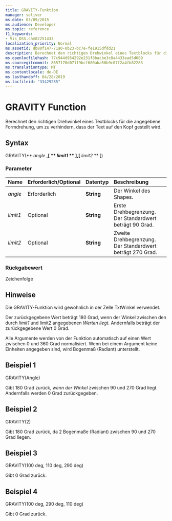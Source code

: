 ```yaml
---
title: GRAVITY-Funktion
manager: soliver
ms.date: 03/09/2015
ms.audience: Developer
ms.topic: reference
f1_keywords:
- Vis_DSS.chm82251433
localization_priority: Normal
ms.assetid: db80f147-71a0-0b23-bc7e-fe1915dfdd21
description: Berechnet den richtigen Drehwinkel eines Textblocks für die angegebene Formdrehung, um zu verhindern, dass der Text auf den Kopf gestellt wird.
ms.openlocfilehash: 77c944d954292e231f8bacbe3c8a4433aad5d689
ms.sourcegitcommit: 8657170d071f9bcf680aba50b9c07f2a4fb82283
ms.translationtype: MT
ms.contentlocale: de-DE
ms.lasthandoff: 04/28/2019
ms.locfileid: "33429285"
---
```

# <a name="gravity-function"></a>GRAVITY Function

Berechnet den richtigen Drehwinkel eines Textblocks für die angegebene Formdrehung, um zu verhindern, dass der Text auf den Kopf gestellt wird.
  
## <a name="syntax"></a>Syntax

GRAVITY(** *angle* **,[ ** *limit1* ** ],[** *limit2* ** ]) 
  
### <a name="parameters"></a>Parameter

|**Name**|**Erforderlich/Optional**|**Datentyp**|**Beschreibung**|
|:-----|:-----|:-----|:-----|
| _angle_ <br/> |Erforderlich  <br/> |**String** <br/> | Der Winkel des Shapes.  <br/> |
| _limit1_ <br/> |Optional  <br/> |**String** <br/> |Erste Drehbegrenzung. Der Standardwert beträgt 90 Grad.  <br/> |
| _limit2_ <br/> |Optional  <br/> |**String** <br/> |Zweite Drehbegrenzung. Der Standardwert beträgt 270 Grad.  <br/> |
   
### <a name="return-value"></a>Rückgabewert

Zeichenfolge
  
## <a name="remarks"></a>Hinweise

Die GRAVITY-Funktion wird gewöhnlich in der Zelle TxtWinkel verwendet. 
  
Der zurückgegebene Wert beträgt 180 Grad, wenn der Winkel zwischen den durch _limit1_ und limit2 angegebenen _Werten liegt._  Andernfalls beträgt der zurückgegebene Wert 0 Grad.
  
Alle Argumente werden von der Funktion automatisch auf einen Wert zwischen 0 und 360 Grad normalisiert. Wenn bei einem Argument keine Einheiten angegeben sind, wird Bogenmaß (Radiant) unterstellt. 
  
## <a name="example-1"></a>Beispiel 1

GRAVITY(Angle)
  
Gibt 180 Grad zurück,  *wenn der Winkel*  zwischen 90 und 270 Grad liegt. Andernfalls werden 0 Grad zurückgegeben. 
  
## <a name="example-2"></a>Beispiel 2

GRAVITY(2)
  
Gibt 180 Grad zurück, da 2 Bogenmaße (Radiant) zwischen 90 und 270 Grad liegen.
  
## <a name="example-3"></a>Beispiel 3

GRAVITY(100 deg, 110 deg, 290 deg)
  
Gibt 0 Grad zurück.
  
## <a name="example-4"></a>Beispiel 4

GRAVITY(100 deg, 290 deg, 110 deg)
  
Gibt 0 Grad zurück.
  

